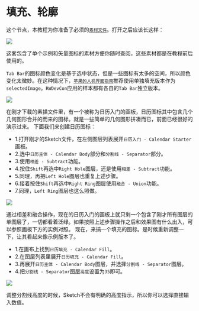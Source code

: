 # 填充、轮廓

这个节点，本教程为你准备了必须的[`素材文件`](https://koenig-media.raywenderlich.com/uploads/2015/10/RWDevConArtboards.zip)。打开之后应该长这样：

![](https://koenig-media.raywenderlich.com/uploads/2015/10/finished-artboard.png)

这套包含了单个示例和矢量图标的素材方便你随时查阅，这些素材都是在教程前后使用的。

`Tab Bar`的图标颜色变化是基于选中状态，但是一些图标有太多的空间，所以颜色变化太微妙。在这种情况下，[`苹果的人机界面指南`](https://developer.apple.com/library/ios/documentation/UserExperience/Conceptual/MobileHIG/BarIcons.html)推荐使用单独填充版本作为`selectedImage`。`RWDevCon`应用的样本都有各自的`Tab Bar`独立版本。

![](https://koenig-media.raywenderlich.com/uploads/2015/10/fill-vs-outline.png)

在刚才下载的素描文件里，有一个被称为日历入门的画板，日历图标其中包含几个几何图形合并的而来的图标。就是一些简单的几何图形拼凑而已，前面已经很好的演示过来。
下面我们来创建日历图标：

+ 1.打开刚才的Sketch文件，在左侧图层列表展开`日历入门 - Calendar Starter`画板。
+ 2.选中`日历主体 - Calendar Body`部分和`分割线 - Separator`部分。
+ 3.使用`相差 - Subtract`功能。
+ 4.按住`Shift`再选中`Right Hole`图层，还是使用`相差 - Subtract`功能。
+ 5.同理，再把`Left Hole`图层也重复上述步骤。
+ 6.接着按住`Shift`再选中`Right Ring`图层使用`融合 - Union`功能。
+ 7.同理，`Left Ring`图层也这么照做。

![](https://koenig-media.raywenderlich.com/uploads/2015/10/calendar-fill.gif)

通过相差和融合操作，现在的日历入门的画板上就只剩一个包含了刚才所有图层的单图层了，一切都看着泛绿。如果按照上述步骤操作之后和效果图有什么出入，可以参照画板下方的实例对照。
现在，来搞一个填充的图标。是时候重新调整一下，让其看起来像示例版本了。

+ 1.在画布上找到`日历填充 - Calendar Fill`。
+ 2.在图层列表里展开`日历填充 - Calendar Fill`。
+ 3.再展开`日历主体 - Calendar Body`图层，并选择`分割线 - Separator`图层。
+ 4.把`分割线 - Separator`图层`高度`设置为`35`即可。

![](https://koenig-media.raywenderlich.com/uploads/2015/10/calendar-outline.gif)

调整分割线高度的时候，Sketch不会有明确的高度指示，所以你可以选择直接输入数值。